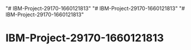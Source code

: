 "# IBM-Project-29170-1660121813" 
"# IBM-Project-29170-1660121813" 
"# IBM-Project-29170-1660121813" 
# IBM-Project-29170-1660121813
